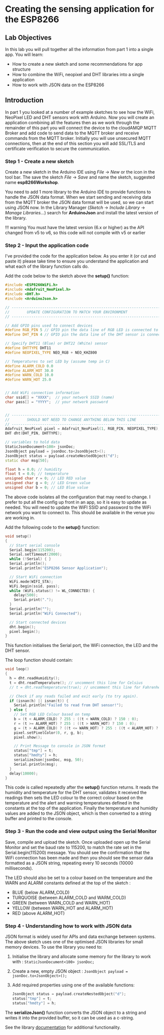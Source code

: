 # Creating the sensing application for the ESP8266

## Lab Objectives

In this lab you will pull together all the information from part 1 into a single app.  You will learn:

- How to create a new sketch and some recommendations for app structure
- How to combine the WiFi, neopixel and DHT libraries into a single application
- How to work with JSON data on the ESP8266

## Introduction

In part 1 you looked at a number of example sketches to see how the WiFi, NeoPixel LED and DHT sensors work with Arduino.  Now you will create an application combining all the features then as we work through the remainder of this part you will connect the device to the cloudAMQP MQTT Broker and add code to send data to the MQTT broker and receive commands from the MQTT broker.  Initially you will use unsecured MQTT connections, then at the end of this section you will add SSL/TLS and certificate verification to secure the communication.

### Step 1 - Create a new sketch

Create a new sketch in the Arduino IDE using *File* -> *New* or the icon in the tool bar.  The save the sketch *File* -> *Save* and name the sketch, suggested name **esp8266Workshop**.

You need to add 1 more library to the Arduino IDE to provide functions to handle the JSON data format.  When we start sending and receiving data from the MQTT broker the JSON data format will be used, so we can start using JSON now.  In the Library Manager (*Sketch* -> *Include Library* -> *Manage Libraries...*) search for **ArduinoJson** and install the latest version of the library.  

!!! warning
    You must have the latest version (6.x or higher) as the API changed from v5 to v6, so this code will not compile with v5 or earlier

### Step 2 - Input the application code

I've provided the code for the application below.  As you enter it (or cut and paste it) please take time to ensure you understand the application and what each of the library function calls do.

Add the code below to the sketch above the **setup()** function:

```C++
#include <ESP8266WiFi.h>
#include <Adafruit_NeoPixel.h>
#include <DHT.h>
#include <ArduinoJson.h>

// --------------------------------------------------------------------------------------------
//        UPDATE CONFIGURATION TO MATCH YOUR ENVIRONMENT
// --------------------------------------------------------------------------------------------

// Add GPIO pins used to connect devices
#define RGB_PIN 5 // GPIO pin the data line of RGB LED is connected to
#define DHT_PIN 4 // GPIO pin the data line of the DHT sensor is connected to

// Specify DHT11 (Blue) or DHT22 (White) sensor
#define DHTTYPE DHT11
#define NEOPIXEL_TYPE NEO_RGB + NEO_KHZ800

// Temperatures to set LED by (assume temp in C)
#define ALARM_COLD 0.0
#define ALARM_HOT 30.0
#define WARN_COLD 10.0
#define WARN_HOT 25.0


// Add WiFi connection information
char ssid[] = "XXXX";  // your network SSID (name)
char pass[] = "YYYY";  // your network password


// --------------------------------------------------------------------------------------------
//        SHOULD NOT NEED TO CHANGE ANYTHING BELOW THIS LINE
// --------------------------------------------------------------------------------------------
Adafruit_NeoPixel pixel = Adafruit_NeoPixel(1, RGB_PIN, NEOPIXEL_TYPE);
DHT dht(DHT_PIN, DHTTYPE);

// variables to hold data
StaticJsonDocument<100> jsonDoc;
JsonObject payload = jsonDoc.to<JsonObject>();
JsonObject status = payload.createNestedObject("d");
static char msg[50];

float h = 0.0; // humidity
float t = 0.0; // temperature
unsigned char r = 0; // LED RED value
unsigned char g = 0; // LED Green value
unsigned char b = 0; // LED Blue value

```

The above code isolates all the configuration that may need to change.  I prefer to put all the config up front in an app, so it is easy to update as needed.  You will need to update the WiFI SSID and password to the WiFi network you want to connect to.  This should be available in the venue you are working in.

Add the following code to the **setup()** function:

```C++
void setup()
{
  // Start serial console
  Serial.begin(115200);
  Serial.setTimeout(2000);
  while (!Serial) { }
  Serial.println();
  Serial.println("ESP8266 Sensor Application");

  // Start WiFi connection
  WiFi.mode(WIFI_STA);
  WiFi.begin(ssid, pass);
  while (WiFi.status() != WL_CONNECTED) {
    delay(500);
    Serial.print(".");
  }
  Serial.println("");
  Serial.println("WiFi Connected");

  // Start connected devices
  dht.begin();
  pixel.begin();
}
```

This function initialises the Serial port, the WiFi connection, the LED and the DHT sensor.

The loop function should contain:

```C++
void loop()
{
  h = dht.readHumidity();
  t = dht.readTemperature(); // uncomment this line for Celsius
  // t = dht.readTemperature(true); // uncomment this line for Fahrenheit

  // Check if any reads failed and exit early (to try again).
  if (isnan(h) || isnan(t)) {
    Serial.println("Failed to read from DHT sensor!");
  } else {
    // Set RGB LED Colour based on temp
    b = (t < ALARM_COLD) ? 255 : ((t < WARN_COLD) ? 150 : 0);
    r = (t >= ALARM_HOT) ? 255 : ((t > WARN_HOT) ? 150 : 0);
    g = (t > ALARM_COLD) ? ((t <= WARN_HOT) ? 255 : ((t < ALARM_HOT) ? 150 : 0)) : 0;
    pixel.setPixelColor(0, r, g, b);
    pixel.show();

    // Print Message to console in JSON format
    status["tmp"] = t;
    status["hmdty"] = h;
    serializeJson(jsonDoc, msg, 50);
    Serial.println(msg);
  }
  delay(10000);
}
```

This code is called repeatedly after the **setup()** function returns.  It reads the humidity and temperature for the DHT sensor, validates it received the readings then sets the LED colour to the correct colour based on the temperature and the alert and warning temperatures defined in the constants at the top of the application.  Finally the temperature and humidity values are added to the JSON object, which is then converted to a string buffer and printed to the console.

### Step 3 - Run the code and view output using the Serial Monitor

Save, compile and upload the sketch.  Once uploaded open up the Serial Monitor and set the baud rate to 115200, to match the rate set in the Serial.begin(115200) message.  You should see the confirmation that the WiFi connection has been made and then you should see the sensor data formatted as a JSON string, repeating every 10 seconds (10000 milliseconds).

The LED should also be set to a colour based on the temperature and the WARN and ALARM constants defined at the top of the sketch :

- BLUE (below ALARM_COLD)
- TURQUOISE (between ALARM_COLD and WARM_COLD)
- GREEN (between WARN_COLD and WARN_HOT)
- YELLOW (between WARN_HOT and ALARM_HOT)
- RED (above ALARM_HOT)

### Step 4 - Understanding how to work with JSON data

JSON format is widely used for APIs and data exchange between systems.  The above sketch uses one of the optimised JSON libraries for small memory devices.  To use the library you need to:

1. Initialise the library and allocate some memory for the library to work with : `StaticJsonDocument<100> jsonDoc;`
2. Create a new, empty JSON object : `JsonObject payload = jsonDoc.to<JsonObject>();`
3. Add required properties using one of the available functions:

    ```C++
    JsonObject status = payload.createNestedObject("d");
    status["tmp"] = t;
    status["hmdty"] = h;
    ```

The **serializeJson()** function converts the JSON object to a string and writes it into the provided buffer, so it can be used as a c-string.

See the library [documentation](https://arduinojson.org/v6/doc/) for additional functionality.
